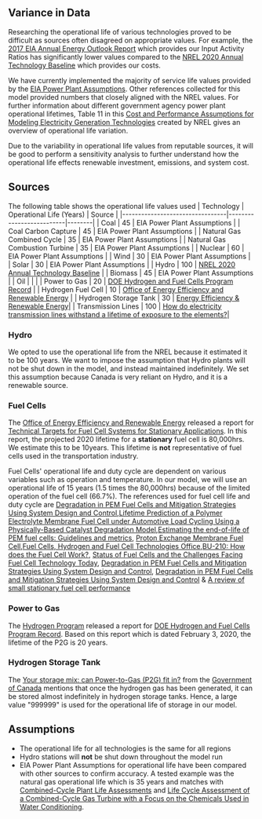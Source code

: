 ## Variance in Data
Researching the operational life of various technologies proved to be difficult as sources often disagreed on appropriate values. For example, the [2017 EIA Annual Energy Outlook Report](https://www.eia.gov/outlooks/aeo/assumptions/pdf/0554(2017).pdf) which provides our Input Activity Ratios has significantly lower values compared to the [NREL 2020 Annual Technology Baseline](https://atb.nrel.gov/electricity/2020/definitions.php) which provides our costs. 

We have currently implemented the majority of service life values provided by the [EIA Power Plant Assumptions](https://www.eia.gov/outlooks/aeo/assumptions/). Other references collected for this model provided numbers that closely aligned with the NREL values.  For further information about different government agency power plant operational lifetimes, Table 11 in this [Cost and Performance Assumptions for Modeling Electricity Generation Technologies](https://www.nrel.gov/docs/fy11osti/48595.pdf) created by NREL gives an overview of operational life variation. 

Due to the variability in operational life values from reputable sources, it will be good to perform a sensitivity analysis to further understand how the operational life effects renewable investment, emissions, and system cost. 

## Sources
The following table shows the operational life values used 
| Technology                      | Operational Life (Years) | Source |
|---------------------------------|--------------------------|--------|
| Coal                            | 45 			     | EIA Power Plant Assumptions |
| Coal Carbon Capture             | 45 			     | EIA Power Plant Assumptions |
| Natural Gas Combined Cycle      | 35 			     | EIA Power Plant Assumptions |
| Natural Gas Combustion Turbine  | 35 			     | EIA Power Plant Assumptions |
| Nuclear      	                  | 60 			     | EIA Power Plant Assumptions |
| Wind         	                  | 30 			     | EIA Power Plant Assumptions |             
| Solar        	                  | 30 			     | EIA Power Plant Assumptions |
| Hydro        	                  | 100 	             | [NREL 2020 Annual Technology Baseline](https://atb.nrel.gov/electricity/2020/definitions.php) |
| Biomass     	                  | 45 			     | EIA Power Plant Assumptions |
| Oil          	                  |      		     |  |
| Power to Gas                    | 20			     | [DOE Hydrogen and Fuel Cells Program Record](https://www.hydrogen.energy.gov/pdfs/19009_h2_production_cost_pem_electrolysis_2019.pdf) |
| Hydrogen Fuel Cell              | 10			     | [Office of Energy Efficiency and Renewable Energy](https://www.energy.gov/eere/fuelcells/doe-technical-targets-fuel-cell-systems-stationary-combined-heat-and-power) |
| Hydrogen Storage Tank           | 30             | [Energy Efficiency & Renewable Energy](https://www.energy.gov/eere/fuelcells/doe-technical-targets-hydrogen-delivery)|
| Transmission Lines           | 100             | [How do electricity transmission lines withstand a lifetime of exposure to the elements?](https://engineering.mit.edu/engage/ask-an-engineer/how-do-electricity-transmission-lines-withstand-a-lifetime-of-exposure-to-the-elements/#:~:text=As%20long%20as%20electrical%20transmission,wrapped%20around%20steel%2Dreinforced%20cores.)|

### Hydro
We opted to use the operational life from the NREL because it estimated it to be 100 years. We want to impose the assumption that Hydro plants will not be shut down in the model, and instead maintained indefinitely. We set this assumption because Canada is very reliant on Hydro, and it is a renewable source. 

### Fuel Cells
The [Office of Energy Efficiency and Renewable Energy](https://www.energy.gov/eere/fuelcells/doe-technical-targets-fuel-cell-systems-stationary-combined-heat-and-power) released a report for [Technical Targets for Fuel Cell Systems for Stationary Applications](https://www.energy.gov/eere/fuelcells/doe-technical-targets-fuel-cell-systems-stationary-combined-heat-and-power). In this report, the projected 2020 lifetime for a **stationary** fuel cell is 80,000hrs. We estimate this to be 10years. This lifetime is **not** representative of fuel cells used in the transportation industry.

Fuel Cells' operational life and duty cycle are dependent on various variables such as operation and temperature. In our model, we will use an operational life of 15 years (1.5 times the 80,000hrs) because of the limited operation of the fuel cell (66.7%). The references used for fuel cell life and duty cycle are [Degradation in PEM Fuel Cells and Mitigation Strategies Using System Design and Control](https://www.researchgate.net/publication/325048195_Degradation_in_PEM_Fuel_Cells_and_Mitigation_Strategies_Using_System_Design_and_Control),[Lifetime Prediction of a Polymer Electrolyte Membrane Fuel Cell under Automotive Load Cycling Using a Physically-Based Catalyst Degradation Model](https://www.researchgate.net/publication/326915743_Lifetime_Prediction_of_a_Polymer_Electrolyte_Membrane_Fuel_Cell_under_Automotive_Load_Cycling_Using_a_Physically-Based_Catalyst_Degradation_Model),[Estimating the end-of-life of PEM fuel cells: Guidelines and metrics](https://hal.archives-ouvertes.fr/hal-02380401/document), [Proton Exchange Membrane Fuel Cell](https://www.sciencedirect.com/topics/engineering/proton-exchange-membrane-fuel-cell),[Fuel Cells, Hydrogen and Fuel Cell Technologies Office](https://www.energy.gov/eere/fuelcells/fuel-cells),[BU-210: How does the Fuel Cell Work?](https://batteryuniversity.com/learn/article/fuel_cell_technology), [Status of Fuel Cells and the Challenges Facing Fuel Cell Technology Today](https://pubs.acs.org/doi/pdf/10.1021/bk-2010-1040.ch001?src=recsys), [Degradation in PEM Fuel Cells and Mitigation Strategies Using System Design and Control](https://www.intechopen.com/books/proton-exchange-membrane-fuel-cell/degradation-in-pem-fuel-cells-and-mitigation-strategies-using-system-design-and-control), [Degradation in PEM Fuel Cells and Mitigation Strategies Using System Design and Control](https://cdn.intechopen.com/pdfs/58665.pdf) & [A review of small stationary fuel cell performance](https://www.researchgate.net/publication/228692607_A_review_of_small_stationary_fuel_cell_performance)

### Power to Gas
The [Hydrogen Program](https://www.hydrogen.energy.gov/) released a report for [DOE Hydrogen and Fuel Cells Program Record](https://www.hydrogen.energy.gov/pdfs/19009_h2_production_cost_pem_electrolysis_2019.pdf). Based on this report which is dated February 3, 2020, the lifetime of the P2G is 20 years. 

### Hydrogen Storage Tank
The [Your storage mix: can Power-to-Gas (P2G) fit in?](https://nrc.canada.ca/en/stories/your-storage-mix-can-power-gas-p2g-fit) from the [Government of Canada](https://www.canada.ca/en.html) mentions that once the hydrogen gas has been generated, it can be stored almost indefinitely in hydrogen storage tanks. Hence, a large value "999999" is used for the operational life of storage in our model.

## Assumptions 
* The operational life for all technologies is the same for all regions
* Hydro stations will **not** be shut down throughout the model run 
* EIA Power Plant Assumptions for operational life have been compared with other sources to confirm accuracy. A tested example was the natural gas operational life which is 35 years and matches with [Combined-Cycle Plant Life Assessments](https://sargentlundy.com/wp-content/uploads/2017/05/Combined-Cycle-PowerPlant-LifeAssessment.pdf) and [Life Cycle Assessment of a Combined-Cycle Gas Turbine with a Focus on the Chemicals Used in Water Conditioning](https://www.mdpi.com/2071-1050/11/10/2912/htm).